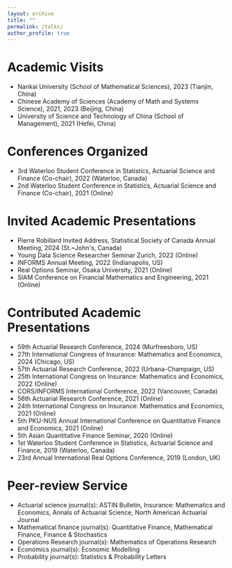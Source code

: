 ```yaml
---
layout: archive
title: ""
permalink: /talks/
author_profile: true
---
```


# Academic Visits
* Nankai University (School of Mathematical Sciences), 2023 (Tianjin, China)
* Chinese Academy of Sciences (Academy of Math and Systems Science), 2021, 2023 (Beijing, China)
* University of Science and Technology of China (School of Management), 2021 (Hefei, China)

# Conferences Organized
* 3rd Waterloo Student Conference in Statistics, Actuarial Science and Finance (Co-chair), 2022 (Waterloo, Canada)
* 2nd Waterloo Student Conference in Statistics, Actuarial Science and Finance (Co-chair), 2021 (Online)

# Invited Academic Presentations
* Pierre Robillard Invited Address, Statistical Society of Canada Annual Meeting, 2024 (St.~John's, Canada)
* Young Data Science Researcher Seminar Zurich, 2022 (Online)
* INFORMS Annual Meeting, 2022 (Indianapolis, US)
* Real Options Seminar, Osaka University, 2021 (Online)
* SIAM Conference on Financial Mathematics and Engineering, 2021 (Online)

# Contributed Academic Presentations
* 59th Actuarial Research Conference, 2024 (Murfreesboro, US)
* 27th International Congress of Insurance: Mathematics and Economics, 2024 (Chicago, US)
* 57th Actuarial Research Conference, 2022 (Urbana-Champaign, US)
* 25th International Congress on Insurance: Mathematics and Economics, 2022 (Online)
* CORS/INFORMS International Conference, 2022 (Vancouver, Canada)
* 56th Actuarial Research Conference, 2021 (Online)
* 24th International Congress on Insurance: Mathematics and Economics, 2021 (Online)
* 5th PKU-NUS Annual International Conference on Quantitative Finance and Economics, 2021 (Online)
* 5th Asian Quantitative Finance Seminar, 2020 (Online)
* 1st Waterloo Student Conference in Statistics, Actuarial Science and Finance, 2019 (Waterloo, Canada)
* 23rd Annual International Real Options Conference, 2019 (London, UK)

# Peer-review Service
* Actuarial science journal(s): ASTIN Bulletin, Insurance: Mathematics and Economics, Annals of Actuarial Science, North American Actuarial Journal
* Mathematical finance journal(s): Quantitative Finance, Mathematical Finance, Finance & Stochastics
* Operations Research journal(s): Mathematics of Operations Research
* Economics journal(s): Economic Modelling
* Probability journal(s): Statistics & Probability Letters
